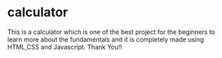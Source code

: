 # calculator

This is a  calculator which is one of the best project for the beginners to learn more about the fundamentals and it is completely made using HTML,CSS and Javascript.
Thank You!!
